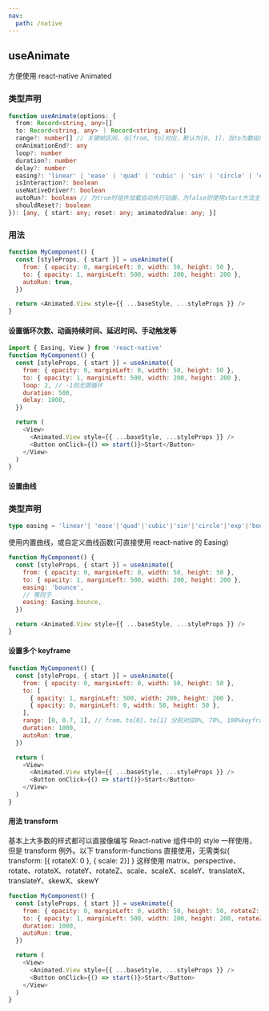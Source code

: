 ```yaml
---
nav:
  path: /native
---
```


## useAnimate

方便使用 react-native Animated

### 类型声明

```typescript
function useAnimate(options: {
  from: Record<string, any>[]
  to: Record<string, any> ｜ Record<string, any>[]
  range?: number[] // 关键帧区间，与[from, to]对应，默认为[0, 1]，当to为数组时, 对应[from, ...to]，如：[0, 0.7, 1]，默认为均分
  onAnimationEnd?: any
  loop?: number
  duration?: number
  delay?: number
  easing?: 'linear' | 'ease' | 'quad' | 'cubic' | 'sin' | 'circle' | 'exp' | 'bounce' | 'in' | 'out' | 'inOut' | ((value: number) => number) // 曲线函数，使用ReactNative.Animated的Easing函数
  isInteraction?: boolean
  useNativeDriver?: boolean
  autoRun?: boolean // 为true时组件加载自动执行动画，为false则使用start方法主动触发动画
  shouldReset?: boolean
}): [any, { start: any; reset: any; animatedValue: any; }]
```

### 用法

```javascript
function MyComponent() {
  const [styleProps, { start }] = useAnimate({
    from: { opacity: 0, marginLeft: 0, width: 50, height: 50 },
    to: { opacity: 1, marginLeft: 500, width: 200, height: 200 },
    autoRun: true,
  })

  return <Animated.View style={{ ...baseStyle, ...styleProps }} />
}
```

#### 设置循环次数、动画持续时间、延迟时间、手动触发等

```javascript
import { Easing, View } from 'react-native'
function MyComponent() {
  const [styleProps, { start }] = useAnimate({
    from: { opacity: 0, marginLeft: 0, width: 50, height: 50 },
    to: { opacity: 1, marginLeft: 500, width: 200, height: 200 },
    loop: 2, // -1则无限循环
    duration: 500,
    delay: 1000,
  })

  return (
    <View>
      <Animated.View style={{ ...baseStyle, ...styleProps }} />
      <Button onClick={() => start()}>Start</Button>
    </View>
  )
}
```

#### 设置曲线

### 类型声明

```typescript
type easing = 'linear'| 'ease'|'quad'|'cubic'|'sin'|'circle'|'exp'|'bounce'|'in'| 'out'| 'inOut' | ((...any[]) => any);
```

使用内置曲线，或自定义曲线函数(可直接使用 react-native 的 Easing)

```javascript
function MyComponent() {
  const [styleProps, { start }] = useAnimate({
    from: { opacity: 0, marginLeft: 0, width: 50, height: 50 },
    to: { opacity: 1, marginLeft: 500, width: 200, height: 200 },
    easing: 'bounce',
    // 等同于
    easing: Easing.bounce,
  })

  return <Animated.View style={{ ...baseStyle, ...styleProps }} />
}
```

#### 设置多个 keyframe

```javascript
function MyComponent() {
  const [styleProps, { start }] = useAnimate({
    from: { opacity: 0, marginLeft: 0, width: 50, height: 50 },
    to: [
      { opacity: 1, marginLeft: 500, width: 200, height: 200 },
      { opacity: 0, marginLeft: 0, width: 50, height: 50 },
    ],
    range: [0, 0.7, 1], // from、to[0]、to[1] 分别对应0%, 70%, 100%keyframe，可不填，则为均分每个keyframe
    duration: 1000,
    autoRun: true,
  })

  return (
    <View>
      <Animated.View style={{ ...baseStyle, ...styleProps }} />
      <Button onClick={() => start()}>Start</Button>
    </View>
  )
}
```

#### 用法 transform

基本上大多数的样式都可以直接像编写 React-native 组件中的 style 一样使用，但是 transform 例外。以下 transform-functions 直接使用，无需类似{ transform: [{ rotateX: 0 }, { scale: 2}] } 这样使用 matrix、perspective、rotate、rotateX、rotateY、rotateZ、scale、scaleX、scaleY、translateX、translateY、skewX、skewY

```javascript
function MyComponent() {
  const [styleProps, { start }] = useAnimate({
    from: { opacity: 0, marginLeft: 0, width: 50, height: 50, rotateZ: '0deg', scale: 0 },
    to: { opacity: 1, marginLeft: 500, width: 200, height: 200, rotateZ: '200deg', scale: 2 },
    duration: 1000,
    autoRun: true,
  })

  return (
    <View>
      <Animated.View style={{ ...baseStyle, ...styleProps }} />
      <Button onClick={() => start()}>Start</Button>
    </View>
  )
}
```
